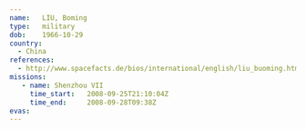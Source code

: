 ```yaml
---
name:	LIU, Boming
type:	military
dob:	1966-10-29
country:
  - China
references:
  - http://www.spacefacts.de/bios/international/english/liu_buoming.htm
missions:
   - name: Shenzhou VII
     time_start:   2008-09-25T21:10:04Z
     time_end:     2008-09-28T09:38Z
evas:
---
```

